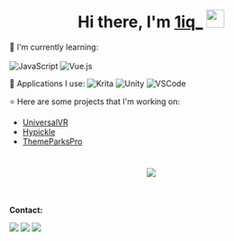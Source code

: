 <h1 align="center">Hi there, I'm <a href="https://oneiq.live/" target="_blank">1iq_</a> <img
src="https://github.com/blackcater/blackcater/raw/main/images/Hi.gif" height="32" /></h1>

:page_with_curl: I'm currently learning:
<br><br>
![JavaScript](https://img.shields.io/badge/javascript-%23323330.svg?style=for-the-badge&logo=javascript&logoColor=%23F7DF1E)
![Vue.js](https://img.shields.io/badge/vuejs-%2335495e.svg?style=for-the-badge&logo=vuedotjs&logoColor=%234FC08D)

:page_with_curl: Applications I use:
![Krita](https://img.shields.io/badge/krita-white.svg?style=for-the-badge&logo=krita&logoColor=black)
![Unity](https://img.shields.io/badge/unity-%23000000.svg?style=for-the-badge&logo=unity&logoColor=white)
![VSCode](https://img.shields.io/badge/VSCode-3EACF2.svg?style=for-the-badge&logo=vscode&logoColor=white)

:star: Here are some projects that I'm working on:
- [UniversalVR](https://github.com/UniversalVirtualResort)
- [Hypickle](https://github.com/HypickleServer)
- [ThemeParksPro](https://github.com/ThemeParksPro)
<h1 align="center">
<img src="https://bad-apple-github-readme.vercel.app/api?show_bg=1&username=ryanrox333">
</h1>
<br>

**Contact:**
<br>
<p>
<img src="https://img.shields.io/badge/-iq%232360-%2336393F?style=for-the-badge&logo=discord"></img>  <a href="https://www.youtube.com/channel/UCTld6fqhXkhZ-UbBiwXOOPw"><img src="https://img.shields.io/badge/-YouTube-red?style=for-the-badge&logo=youtube"></a>  <a href="https://twitch.tv/1iq_live"><img src="https://img.shields.io/badge/-Twitch-6441a5?style=for-the-badge&logo=twitch&logoColor=white"></a>
</p>

